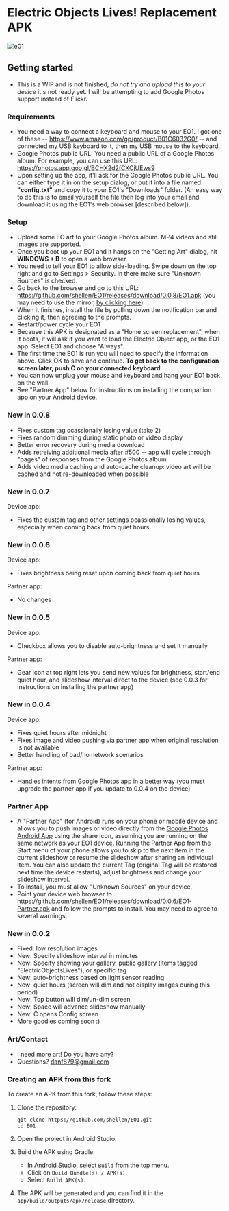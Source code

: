 # Electric Objects Lives!  Replacement APK

![](e01.png "e01")

## Getting started

- This is a WIP and is not finished, *do not try and upload this to your device* it's not ready yet. I will be attempting to add Google Photos support instead of Flickr.

### Requirements 

- You need a way to connect a keyboard and mouse to your EO1.  I got one of these -- https://www.amazon.com/gp/product/B01C6032G0/ -- and connected my USB keyboard to it, then my USB mouse to the keyboard.
- Google Photos public URL: You need a public URL of a Google Photos album. For example, you can use this URL: https://photos.app.goo.gl/BCHX2d2fCXCjUEws9
- Upon setting up the app, it'll ask for the Google Photos public URL. You can either type it in on the setup dialog, or put it into a file named **"config.txt"** and copy it to your EO1's "Downloads" folder. (An easy way to do this is to email yourself the file then log into your email and download it using the EO1's web browser [described below]).

### Setup

- Upload some EO art to your Google Photos album. MP4 videos and still images are supported.
- Once you boot up your EO1 and it hangs on the "Getting Art" dialog, hit **WINDOWS + B** to open a web browser
- You need to tell your EO1 to allow side-loading.  Swipe down on the top right and go to Settings > Security.  In there make sure "Unknown Sources" is checked.
- Go back to the browser and go to this URL: https://github.com/shellen/EO1/releases/download/0.0.8/EO1.apk (you may need to use the mirror, [by clicking here](http://danexchtest11.cloudapp.net/private/releases/EO1.apk))
- When it finishes, install the file by pulling down the notification bar and clicking it, then agreeing to the prompts.
- Restart/power cycle your EO1
- Because this APK is designated as a "Home screen replacement", when it boots, it will ask if you want to load the Electric Object app, or the EO1 app.  Select EO1 and choose "Always".
- The first time the EO1 is run you will need to specify the information above.  Click OK to save and continue.  **To get back to the configuration screen later, push C on your connected keyboard** 
- You can now unplug your mouse and keyboard and hang your EO1 back on the wall!
- See "Partner App" below for instructions on installing the companion app on your Android device.

### New in 0.0.8

- Fixes custom tag ocassionally losing value (take 2)
- Fixes random dimming during static photo or video display
- Better error recovery during media download
- Adds retreiving additional media after #500 -- app will cycle through "pages" of responses from the Google Photos album 
- Adds video media caching and auto-cache cleanup: video art will be cached and not re-downloaded when possible

### New in 0.0.7
Device app:
- Fixes the custom tag and other settings ocassionally losing values, especially when coming back from quiet hours.

### New in 0.0.6

Device app:
- Fixes brightness being reset upon coming back from quiet hours
  
Partner app:
- No changes
 
### New in 0.0.5

Device app:
- Checkbox allows you to disable auto-brightness and set it manually

Partner app:
- Gear icon at top right lets you send new values for brightness, start/end quiet hour, and slideshow interval direct to the device (see 0.0.3 for instructions on installing the partner app)

### New in 0.0.4

Device app:
- Fixes quiet hours after midnight
- Fixes image and video pushing via partner app when original resolution is not available
- Better handling of bad/no network scenarios

Partner app:
- Handles intents from Google Photos app in a better way (you must upgrade the partner app if you update to 0.0.4 on the device)

### Partner App

- A "Partner App" (for Android) runs on your phone or mobile device and allows you to push images or video directly from the <A href="https://play.google.com/store/apps/details?id=com.google.android.apps.photos&hl=en_US&gl=US">Google Photos Android App</a> using the share icon, assuming you are running on the same network as your EO1 device.  Running the Partner App from the Start menu of your phone allows you to skip to the next item in the current slideshow or resume the slideshow after sharing an individual item.  You can also update the current Tag (original Tag will be restored next time the device restarts), adjust brightness and change your slideshow interval.
- To install, you must allow "Unknown Sources" on your device.
- Point your device web browser to https://github.com/shellen/EO1/releases/download/0.0.6/EO1-Partner.apk and follow the prompts to install.  You may need to agree to several warnings.

### New in 0.0.2

- Fixed: low resolution images
- New: Specify slideshow interval in minutes
- New: Specify showing your gallery, public gallery (items tagged "ElectricObjectsLives"), or specific tag
- New: auto-brightness based on light sensor reading
- New: quiet hours (screen will dim and not display images during this period)
- New: Top button will dim/un-dim screen
- New: Space will advance slideshow manually
- New: C opens Config screen
- More goodies coming soon :)

### Art/Contact

- I need more art!  Do you have any?  
- Questions?  danf879@gmail.com

### Creating an APK from this fork

To create an APK from this fork, follow these steps:

1. Clone the repository:
   ```
   git clone https://github.com/shellen/EO1.git
   cd EO1
   ```

2. Open the project in Android Studio.

3. Build the APK using Gradle:
   - In Android Studio, select `Build` from the top menu.
   - Click on `Build Bundle(s) / APK(s)`.
   - Select `Build APK(s)`.

4. The APK will be generated and you can find it in the `app/build/outputs/apk/release` directory.
